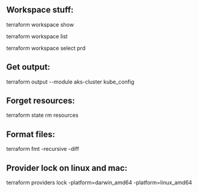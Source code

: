 Workspace stuff:
----------------

terraform workspace show

terraform workspace list

terraform workspace select prd

Get output:
-----------

 terraform output --module aks-cluster kube_config

Forget resources:
-----------------

terraform state rm resources

Format files:
-------------

terraform fmt -recursive -diff

Provider lock on linux and mac:
-------------------------------

terraform providers lock -platform=darwin_amd64  -platform=linux_amd64
